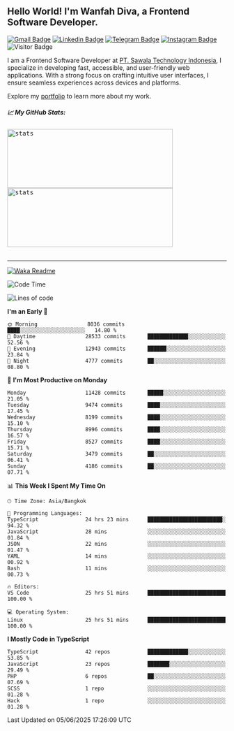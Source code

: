 ## Hello World! I'm Wanfah Diva, a Frontend Software Developer.

[![Gmail Badge](https://img.shields.io/badge/-Gmail-white?style=plastic&logo=Gmail&link=mailto:aditputrafirmansyah@gmail.com)](mailto:wanfahdivaa@gmail.com)
[![Linkedin Badge](https://img.shields.io/badge/-LinkedIn-blue?style=plastic&logo=Linkedin&link=https://www.linkedin.com/in/aditputrafirmansyah/)](https://www.linkedin.com/in/wanfahdiva/)
[![Telegram Badge](https://img.shields.io/badge/-Telegram-blue?style=plastic&logo=telegram&link=https://t.me/Adithya_13)](https://t.me/wanfahdiva)
[![Instagram Badge](https://img.shields.io/badge/-Instagram-white?style=plastic&logo=instagram&link=https://www.instagram.com/adithya_firmansyahputra/)](https://www.instagram.com/wnfhdva/)
![Visitor Badge](https://visitor-badge.laobi.icu/badge?page_id=wanfahdiva.wanfahdiva)

<p>
I am a Frontend Software Developer at <a href="https://sawala/tech" target="_blank">PT. Sawala Technology Indonesia</a>, I specialize in developing fast, accessible, and user-friendly web applications. With a strong focus on crafting intuitive user interfaces, I ensure seamless experiences across devices and platforms.

Explore my <a href="http://wanfahdiva-com.vercel.app/" target="_blank">portfolio</a> to learn more about my work.
</p>

<h5 align="left">
  
📈 **My GitHub Stats:**

</h5>

<div align="left">
<kbd>
  <img height="135em" width="380em" alt="stats" src="https://github-readme-stats-salesp07.vercel.app/api?username=wanfahdiva&count_private=true&show_icons=true&theme=react&rank_icon=github&border_radius=10&hide_title=true"></kbd>
</kbd>
<kbd>
    <img height="135em" width="380em" alt="stats" src="https://github-readme-activity-graph.vercel.app/graph?username=wanfahdiva&theme=react&hide_title=true"></kbd>
</div>

<br />

---

[![Waka Readme](https://github.com/wanfahdiva/wanfahdiva/actions/workflows/waka.yml/badge.svg)](https://github.com/wanfahdiva/wanfahdiva/actions/workflows/waka.yml)

<!--START_SECTION:waka-->
![Code Time](http://img.shields.io/badge/Code%20Time-2%2C057%20hrs%2039%20mins-blue)

![Lines of code](https://img.shields.io/badge/From%20Hello%20World%20I%27ve%20Written-23.8%20million%20lines%20of%20code-blue)

**I'm an Early 🐤** 

```text
🌞 Morning                8036 commits        ████░░░░░░░░░░░░░░░░░░░░░   14.80 % 
🌆 Daytime                28533 commits       █████████████░░░░░░░░░░░░   52.56 % 
🌃 Evening                12943 commits       ██████░░░░░░░░░░░░░░░░░░░   23.84 % 
🌙 Night                  4777 commits        ██░░░░░░░░░░░░░░░░░░░░░░░   08.80 % 
```
📅 **I'm Most Productive on Monday** 

```text
Monday                   11428 commits       █████░░░░░░░░░░░░░░░░░░░░   21.05 % 
Tuesday                  9474 commits        ████░░░░░░░░░░░░░░░░░░░░░   17.45 % 
Wednesday                8199 commits        ████░░░░░░░░░░░░░░░░░░░░░   15.10 % 
Thursday                 8996 commits        ████░░░░░░░░░░░░░░░░░░░░░   16.57 % 
Friday                   8527 commits        ████░░░░░░░░░░░░░░░░░░░░░   15.71 % 
Saturday                 3479 commits        ██░░░░░░░░░░░░░░░░░░░░░░░   06.41 % 
Sunday                   4186 commits        ██░░░░░░░░░░░░░░░░░░░░░░░   07.71 % 
```


📊 **This Week I Spent My Time On** 

```text
🕑︎ Time Zone: Asia/Bangkok

💬 Programming Languages: 
TypeScript               24 hrs 23 mins      ████████████████████████░   94.32 % 
JavaScript               28 mins             ░░░░░░░░░░░░░░░░░░░░░░░░░   01.84 % 
JSON                     22 mins             ░░░░░░░░░░░░░░░░░░░░░░░░░   01.47 % 
YAML                     14 mins             ░░░░░░░░░░░░░░░░░░░░░░░░░   00.92 % 
Bash                     11 mins             ░░░░░░░░░░░░░░░░░░░░░░░░░   00.73 % 

🔥 Editors: 
VS Code                  25 hrs 51 mins      █████████████████████████   100.00 % 

💻 Operating System: 
Linux                    25 hrs 51 mins      █████████████████████████   100.00 % 
```

**I Mostly Code in TypeScript** 

```text
TypeScript               42 repos            █████████████░░░░░░░░░░░░   53.85 % 
JavaScript               23 repos            ███████░░░░░░░░░░░░░░░░░░   29.49 % 
PHP                      6 repos             ██░░░░░░░░░░░░░░░░░░░░░░░   07.69 % 
SCSS                     1 repo              ░░░░░░░░░░░░░░░░░░░░░░░░░   01.28 % 
Hack                     1 repo              ░░░░░░░░░░░░░░░░░░░░░░░░░   01.28 % 
```




 Last Updated on 05/06/2025 17:26:09 UTC
<!--END_SECTION:waka-->
